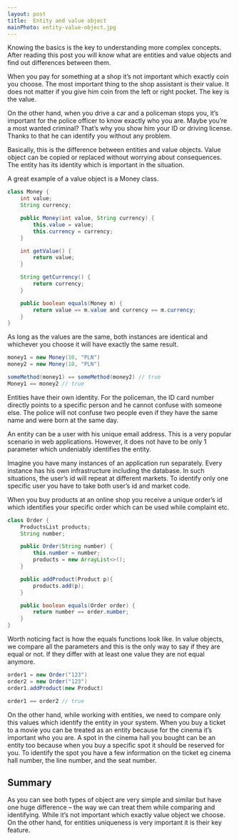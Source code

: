```yaml
---
layout: post
title:  Entity and value object
mainPhoto: entity-value-object.jpg
---
```


Knowing the basics is the key to understanding more complex concepts. After reading this post you will know what are entities and value objects and find out differences between them.

When you pay for something at a shop it’s not important which exactly coin you choose. The most important thing to the shop assistant is their value. It does not matter if you give him coin from the left or right pocket. The key is the value.

On the other hand, when you drive a car and a policeman stops you, it’s important for the police officer to know exactly who you are. Maybe you’re a most wanted criminal? That’s why you show him your ID or driving license. Thanks to that he can identify you without any problem.

Basically, this is the difference between entities and value objects. Value object can be copied or replaced without worrying about consequences. The entity has its identity which is important in the situation.

A great example of a value object is a Money class.

```java
class Money {
    int value;
    String currency;

    public Money(int value, String currency) {
        this.value = value;
        this.currency = currency;
    }

    int getValue() {
        return value;
    }

    String getCurrency() {
        return currency;
    }

    public boolean equals(Money m) {
        return value == m.value and currency == m.currency;
    }
}
```

As long as the values are the same, both instances are identical and whichever you choose it will have exactly the same result.

```java
money1 = new Money(10, "PLN")
money2 = new Money(10, "PLN")

someMethod(money1) == someMethod(money2) // true
Money1 == money2 // true
```

Entities have their own identity. For the policeman, the ID card number directly points to a specific person and he cannot confuse with someone else. The police will not confuse two people even if they have the same name and were born at the same day.

An entity can be a user with his unique email address. This is a very popular scenario in web applications. However, it does not have to be only 1 parameter which undeniably identifies the entity.

Imagine you have many instances of an application run separately. Every instance has his own infrastructure including the database. In such situations, the user’s id will repeat at different markets. To identify only one specific user you have to take both user’s id and market code.

When you buy products at an online shop you receive a unique order’s id which identifies your specific order which can be used while complaint etc.

```java
class Order {
    ProductsList products;
    String number;

    public Order(String number) {
        this.number = number;
        products = new ArrayList<>();
    }

    public addProduct(Product p){
        products.add(p);
    }

    public boolean equals(Order order) {
        return number == order.number;
    }
}
```


Worth noticing fact is how the equals functions look like. In value objects, we compare all the parameters and this is the only way to say if they are equal or not. If they differ with at least one value they are not equal anymore.

```java
order1 = new Order("123")
order2 = new Order("123")
order1.addProduct(new Product)

order1 == order2 // true
```

On the other hand, while working with entities, we need to compare only this values which identify the entity in your system. When you buy a ticket to a movie you can be treated as an entity because for the cinema it’s important who you are. A spot in the cinema hall you bought can be an entity too because when you buy a specific spot it should be reserved for you. To identify the spot you have a few information on the ticket eg cinema hall number, the line number, and the seat number.

## Summary
As you can see both types of object are very simple and similar but have one huge difference – the way we can treat them while comparing and identifying. While it’s not important which exactly value object we choose. On the other hand, for entities uniqueness is very important it is their key feature.
